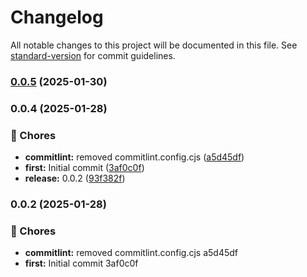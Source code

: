 # Changelog

All notable changes to this project will be documented in this file. See [standard-version](https://github.com/conventional-changelog/standard-version) for commit guidelines.

### [0.0.5](https://github.com/Dantescur/porta/compare/v0.0.4...v0.0.5) (2025-01-30)

### 0.0.4 (2025-01-28)


### 🚚 Chores

* **commitlint:** removed commitlint.config.cjs ([a5d45df](https://github.com/Dantescur/porta/commit/a5d45dfc27d0e757f5d190db8bd8bd83223d0a23))
* **first:** Initial commit ([3af0c0f](https://github.com/Dantescur/porta/commit/3af0c0f90ff1a3d8338e5fae99a4e3a97d85f3f2))
* **release:** 0.0.2 ([93f382f](https://github.com/Dantescur/porta/commit/93f382f7e00e581c7caefab19ccb3b9cf176c42c))

### 0.0.2 (2025-01-28)


### 🚚 Chores

* **commitlint:** removed commitlint.config.cjs a5d45df
* **first:** Initial commit 3af0c0f

